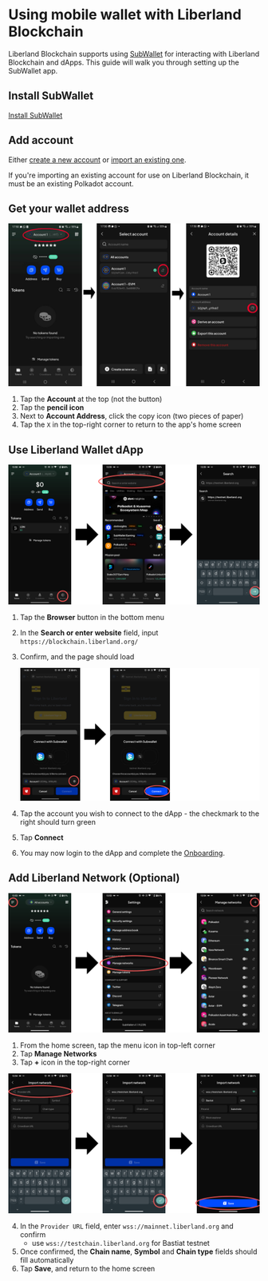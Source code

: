 # Using mobile wallet with Liberland Blockchain

Liberland Blockchain supports using [SubWallet](https://www.subwallet.app/) for interacting with Liberland Blockchain and dApps. This guide will walk you through setting up the SubWallet app.

## Install SubWallet

[Install SubWallet](https://www.subwallet.app/download.html)

## Add account

Either [create a new account](https://docs.subwallet.app/main/mobile-app-user-guide/account-management/create-a-new-account-with-new-seed-phrase) or [import an existing one](https://docs.subwallet.app/main/mobile-app-user-guide/account-management/import-restore-an-account).

If you're importing an existing account for use on Liberland Blockchain, it must be an existing Polkadot account. 

## Get your wallet address

![Show address - 1](../media/subwallet/show-address.jpeg)

1. Tap the **Account** at the top (not the button)
2. Tap the **pencil icon**
3. Next to **Account Address**, click the copy icon (two pieces of paper)
4. Tap the `X` in the top-right corner to return to the app's home screen

## Use Liberland Wallet dApp

![Use dApp - 1](../media/subwallet/use-dapp-1.png)

1. Tap the **Browser** button in the bottom menu
2. In the **Search or enter website** field, input `https://blockchain.liberland.org/`
3. Confirm, and the page should load

    ![Use dApp - 2](../media/subwallet/use-dapp-2.png)
4. Tap the account you wish to connect to the dApp - the checkmark to the right should turn green
5. Tap **Connect**
6. You may now login to the dApp and complete the [Onboarding](onboarding.md).

## Add Liberland Network (Optional)

![Opening network settings guide - 1](../media/subwallet/add-network-1.png)

1. From the home screen, tap the menu icon in top-left corner
2. Tap **Manage Networks**
3. Tap **+** icon in the top-right corner

![Opening network settings guide - 2](../media/subwallet/add-network-2.png)

4. In the `Provider URL` field, enter `wss://mainnet.liberland.org` and confirm
   * use `wss://testchain.liberland.org` for Bastiat testnet
5. Once confirmed, the **Chain name**, **Symbol** and **Chain type** fields should fill automatically
6. Tap **Save**, and return to the home screen
